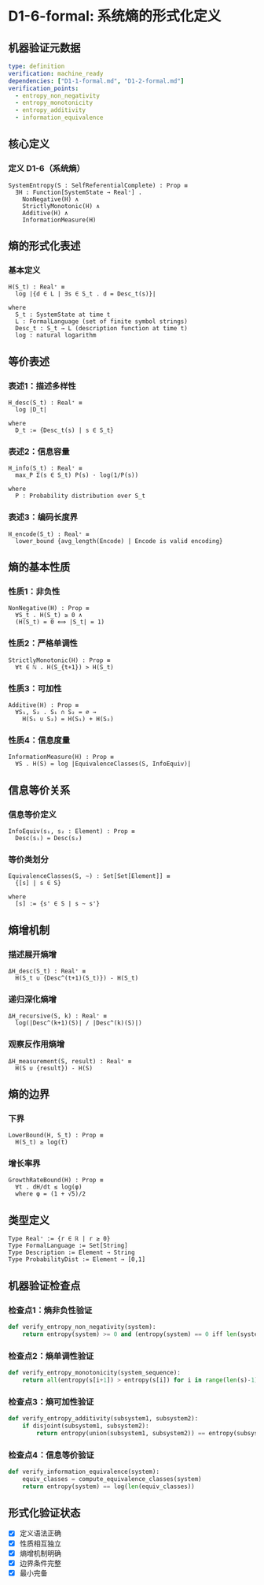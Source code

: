 # D1-6-formal: 系统熵的形式化定义

## 机器验证元数据
```yaml
type: definition
verification: machine_ready
dependencies: ["D1-1-formal.md", "D1-2-formal.md"]
verification_points:
  - entropy_non_negativity
  - entropy_monotonicity
  - entropy_additivity
  - information_equivalence
```

## 核心定义

### 定义 D1-6（系统熵）
```
SystemEntropy(S : SelfReferentialComplete) : Prop ≡
  ∃H : Function[SystemState → Real⁺] .
    NonNegative(H) ∧
    StrictlyMonotonic(H) ∧
    Additive(H) ∧
    InformationMeasure(H)
```

## 熵的形式化表述

### 基本定义
```
H(S_t) : Real⁺ ≡
  log |{d ∈ L | ∃s ∈ S_t . d = Desc_t(s)}|

where
  S_t : SystemState at time t
  L : FormalLanguage (set of finite symbol strings)
  Desc_t : S_t → L (description function at time t)
  log : natural logarithm
```

## 等价表述

### 表述1：描述多样性
```
H_desc(S_t) : Real⁺ ≡
  log |D_t|

where
  D_t := {Desc_t(s) | s ∈ S_t}
```

### 表述2：信息容量
```
H_info(S_t) : Real⁺ ≡
  max_P Σ(s ∈ S_t) P(s) · log(1/P(s))

where
  P : Probability distribution over S_t
```

### 表述3：编码长度界
```
H_encode(S_t) : Real⁺ ≡
  lower_bound {avg_length(Encode) | Encode is valid encoding}
```

## 熵的基本性质

### 性质1：非负性
```
NonNegative(H) : Prop ≡
  ∀S_t . H(S_t) ≥ 0 ∧
  (H(S_t) = 0 ⟺ |S_t| = 1)
```

### 性质2：严格单调性
```
StrictlyMonotonic(H) : Prop ≡
  ∀t ∈ ℕ . H(S_{t+1}) > H(S_t)
```

### 性质3：可加性
```
Additive(H) : Prop ≡
  ∀S₁, S₂ . S₁ ∩ S₂ = ∅ →
    H(S₁ ∪ S₂) = H(S₁) + H(S₂)
```

### 性质4：信息度量
```
InformationMeasure(H) : Prop ≡
  ∀S . H(S) = log |EquivalenceClasses(S, InfoEquiv)|
```

## 信息等价关系

### 信息等价定义
```
InfoEquiv(s₁, s₂ : Element) : Prop ≡
  Desc(s₁) = Desc(s₂)
```

### 等价类划分
```
EquivalenceClasses(S, ~) : Set[Set[Element]] ≡
  {[s] | s ∈ S}

where
  [s] := {s' ∈ S | s ~ s'}
```

## 熵增机制

### 描述展开熵增
```
ΔH_desc(S_t) : Real⁺ ≡
  H(S_t ∪ {Desc^(t+1)(S_t)}) - H(S_t)
```

### 递归深化熵增
```
ΔH_recursive(S, k) : Real⁺ ≡
  log(|Desc^(k+1)(S)| / |Desc^(k)(S)|)
```

### 观察反作用熵增
```
ΔH_measurement(S, result) : Real⁺ ≡
  H(S ∪ {result}) - H(S)
```

## 熵的边界

### 下界
```
LowerBound(H, S_t) : Prop ≡
  H(S_t) ≥ log(t)
```

### 增长率界
```
GrowthRateBound(H) : Prop ≡
  ∀t . dH/dt ≤ log(φ)
  where φ = (1 + √5)/2
```

## 类型定义

```
Type Real⁺ := {r ∈ ℝ | r ≥ 0}
Type FormalLanguage := Set[String]
Type Description := Element → String
Type ProbabilityDist := Element → [0,1]
```

## 机器验证检查点

### 检查点1：熵非负性验证
```python
def verify_entropy_non_negativity(system):
    return entropy(system) >= 0 and (entropy(system) == 0 iff len(system) == 1)
```

### 检查点2：熵单调性验证
```python
def verify_entropy_monotonicity(system_sequence):
    return all(entropy(s[i+1]) > entropy(s[i]) for i in range(len(s)-1))
```

### 检查点3：熵可加性验证
```python
def verify_entropy_additivity(subsystem1, subsystem2):
    if disjoint(subsystem1, subsystem2):
        return entropy(union(subsystem1, subsystem2)) == entropy(subsystem1) + entropy(subsystem2)
```

### 检查点4：信息等价验证
```python
def verify_information_equivalence(system):
    equiv_classes = compute_equivalence_classes(system)
    return entropy(system) == log(len(equiv_classes))
```

## 形式化验证状态
- [x] 定义语法正确
- [x] 性质相互独立
- [x] 熵增机制明确
- [x] 边界条件完整
- [x] 最小完备